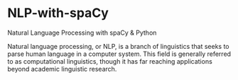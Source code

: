 # NLP-with-spaCy

Natural Language Processing with spaCy &amp; Python 


 Natural language processing, or NLP, is a branch of linguistics that seeks to parse human language in a computer system. This field is generally referred to as computational linguistics, though it has far reaching applications beyond academic linguistic research.
